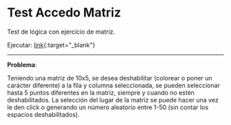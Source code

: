 # Test Accedo Matriz
Test de lógica con ejercicio de matriz.

Ejecutar: 
[link](https://davidfernandoza.github.io/accedo-matriz/){:target="_blank"}

* * *
**Problema**:

Teniendo una matriz de 10x5, se desea deshabilitar (colorear o poner un carácter diferente) a la fila
y columna seleccionada, se pueden seleccionar hasta 5 puntos diferentes en la matriz, siempre y
cuando no estén deshabilitados. La selección del lugar de la matriz se puede hacer una vez le den
click o generando un número aleatorio entre 1-50 (sin contar los espacios deshabilitados).



